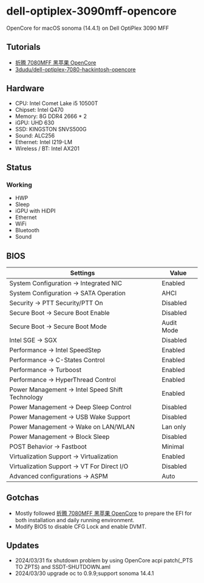 # dell-optiplex-3090mff-opencore

OpenCore for macOS sonoma (14.4.1) on Dell OptiPlex 3090 MFF

## Tutorials

- [折腾 7080MFF 黑苹果 OpenCore](https://www.jianshu.com/p/d7cfaae60509)
- [3dudu/dell-optiplex-7080-hackintosh-opencore](https://github.com/3dudu/dell-optiplex-7080-hackintosh-opencore)

## Hardware

-   CPU: Intel Comet Lake i5 10500T
-   Chipset: Intel Q470
-   Memory: 8G DDR4 2666 \* 2
-   iGPU: UHD 630
-   SSD: KINGSTON SNVS500G
-   Sound: ALC256
-   Ethernet: Intel I219-LM
-   Wireless / BT: Intel AX201

## Status

### Working

-   HWP
-   Sleep
-   iGPU with HiDPI
-   Ethernet
-   WiFi
-   Bluetooth
-   Sound
## BIOS

|Settings|Value|
|----|---|
|System Configuration → Integrated NIC | Enabled |
|System Configuration → SATA Operation | AHCI |
|Security → PTT Security/PTT On | Disabled |
|Secure Boot → Secure Boot Enable | Disabled |
|Secure Boot → Secure Boot Mode | Audit Mode |
|Intel SGE → SGX | Disabled |
|Performance → Intel SpeedStep | Enabled |
|Performance → C-States Control | Enabled |
|Performance → Turboost | Enabled |
|Performance → HyperThread Control | Enabled |
|Power Management → Intel Speed Shift Technology | Enabled |
|Power Management → Deep Sleep Control | Disabled |
|Power Management → USB Wake Support | Disabled |
|Power Management → Wake on LAN/WLAN | Lan only |
|Power Management → Block Sleep | Disabled |
|POST Behavior → Fastboot | Minimal |
|Virtualization Support → Virtualization | Enabled |
|Virtualization Support → VT For Direct I/O | Disabled |
|Advanced configurations → ASPM | Auto |

## Gotchas

- Mostly followed [折腾 7080MFF 黑苹果 OpenCore](https://www.jianshu.com/p/d7cfaae60509) to prepare the EFI for both installation and daily running environment.
- Modify BIOS to disable CFG Lock and enable DVMT.

## Updates
- 2024/03/31 fix shutdown problem by using OpenCore acpi patch(_PTS TO ZPTS) and SSDT-SHUTDOWN.aml
- 2024/03/30 upgrade oc to 0.9.9;support sonoma 14.4.1